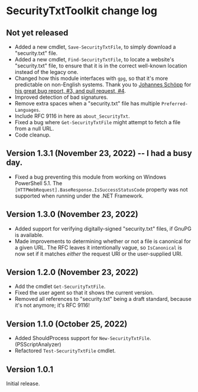 # SecurityTxtToolkit change log

## Not yet released
-   Added a new cmdlet, `Save-SecurityTxtFile`, to simply download a "security.txt" file.
-   Added a new cmdlet, `Find-SecurityTxtFile`, to locate a website's "security.txt" file, to ensure that it is in the correct well-known location instead of the legacy one.
-   Changed how this module interfaces with `gpg`, so that it's more predictable on non-English systems.  Thank you to [Johannes Schöpp](https://github.com/jschpp) for [his great bug report, #3, and pull request, #4](https://github.com/rhymeswithmogul/SecurityTxtToolkit/pull/4).
-   Improved detection of bad signatures.
-   Remove extra spaces when a "security.txt" file has multiple `Preferred-Languages`.
-   Include RFC 9116 in here as `about_SecurityTxt`.
-   Fixed a bug where `Get-SecurityTxtFile` might attempt to fetch a file from a null URL.
-   Code cleanup.

## Version 1.3.1 (November 23, 2022) -- I had a busy day.
-   Fixed a bug preventing this module from working on Windows PowerShell 5.1.  The `[HTTPWebRequest].BaseResponse.IsSuccessStatusCode` property was not supported when running under the .NET Framework.

## Version 1.3.0 (November 23, 2022)
-   Added support for verifying digitally-signed "security.txt" files, if GnuPG is available.
-   Made improvements to determining whether or not a file is canonical for a given URL.  The RFC leaves it intentionally vague, so `IsCanonical` is now set if it matches *either* the request URI or the user-supplied URI.

## Version 1.2.0 (November 23, 2022)
-   Add the cmdlet `Get-SecurityTxtFile`.
-   Fixed the user agent so that it shows the current version.
-   Removed all references to "security.txt" being a draft standard, because it's not anymore;  it's RFC 9116!

## Version 1.1.0 (October 25, 2022)
-   Added ShouldProcess support for `New-SecurityTxtFile`. (PSScriptAnalyzer)
-   Refactored `Test-SecurityTxtFile` cmdlet.

## Version 1.0.1
Initial release.
